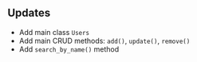 ## Updates
- Add main class `Users` 
- Add main CRUD methods: `add()`, `update()`, `remove()`
- Add `search_by_name()` method

